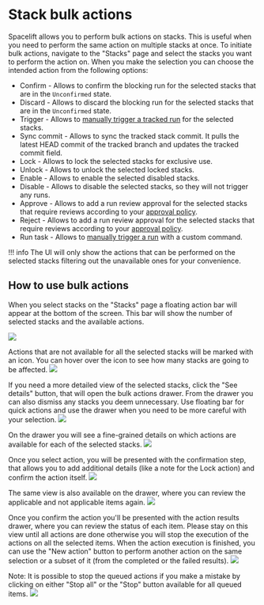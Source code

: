 # Stack bulk actions

Spacelift allows you to perform bulk actions on stacks. This is useful when you need to perform the same action on multiple stacks at once. To initiate bulk actions, navigate to the "Stacks" page and select the stacks you want to perform the action on. When you make the selection you can choose the intended action from the following options:

- Confirm - Allows to confirm the blocking run for the selected stacks that are in the `Unconfirmed` state.
- Discard - Allows to discard the blocking run for the selected stacks that are in the `Unconfirmed` state.
- Trigger - Allows to [manually trigger a tracked run](../run/tracked.md#triggering-manually) for the selected stacks.
- Sync commit - Allows to sync the tracked stack commit. It pulls the latest HEAD commit of the tracked branch and updates the tracked commit field.
- Lock - Allows to lock the selected stacks for exclusive use.
- Unlock - Allows to unlock the selected locked stacks.
- Enable - Allows to enable the selected disabled stacks.
- Disable - Allows to disable the selected stacks, so they will not trigger any runs.
- Approve - Allows to add a run review approval for the selected stacks that require reviews according to your [approval policy](../policy/approval-policy.md).
- Reject - Allows to add a run review approval for the selected stacks that require reviews according to your [approval policy](../policy/approval-policy.md).
- Run task - Allows to [manually trigger a run](../run/task.md) with a custom command.

!!! info
    The UI will only show the actions that can be performed on the selected stacks filtering out the unavailable ones for your convenience.

## How to use bulk actions

When you select stacks on the "Stacks" page a floating action bar will appear at the bottom of the screen. This bar will show the number of selected stacks and the available actions.

![](../../assets/screenshots/stack/bulk-actions/stack-bulk-actions_floating-bar.png)

Actions that are not available for all the selected stacks will be marked with an icon. You can hover over the icon to see how many stacks are going to be affected.
![](../../assets/screenshots/stack/bulk-actions/stack-bulk-actions_partial-action-floating-bar.png)

If you need a more detailed view of the selected stacks, click the "See details" button, that will open the bulk actions drawer. From the drawer you can also dismiss any stacks you deem unnecessary. Use floating bar for quick actions and use the drawer when you need to be more careful with your selection.
![](../../assets/screenshots/stack/bulk-actions/stack-bulk-actions_drawer.png)

On the drawer you will see a fine-grained details on which actions are available for each of the selected stacks.
![](../../assets/screenshots/stack/bulk-actions/stack-bulk-actions_partial-action-drawer.png)

Once you select action, you will be presented with the confirmation step, that allows you to add additional details (like a note for the Lock action) and confirm the action itself.
![](../../assets/screenshots/stack/bulk-actions/stack-bulk-actions_confirm-action-floating-bar.png)

The same view is also available on the drawer, where you can review the applicable and not applicable items again.
![](../../assets/screenshots/stack/bulk-actions/stack-bulk-actions_confirm-action-drawer.png)

Once you confirm the action you'll be presented with the action results drawer, where you can review the status of each item. Please stay on this view until all actions are done otherwise you will stop the execution of the actions on all the selected items. When the action execution is finished, you can use the "New action" button to perform another action on the same selection or a subset of it (from the completed or the failed results).
![](../../assets/screenshots/stack/bulk-actions/stack-bulk-actions_result-drawer.png)

Note: It is possible to stop the queued actions if you make a mistake by clicking on either "Stop all" or the "Stop" button available for all queued items.
![](../../assets/screenshots/stack/bulk-actions/stack-bulk-actions_pending-actions.png)
